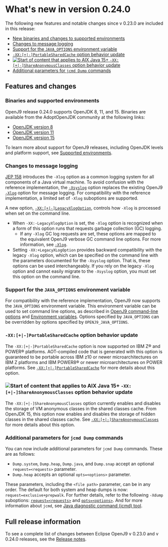 <!--
* Copyright (c) 2017, 2021 IBM Corp. and others
*
* This program and the accompanying materials are made
* available under the terms of the Eclipse Public License 2.0
* which accompanies this distribution and is available at
* https://www.eclipse.org/legal/epl-2.0/ or the Apache
* License, Version 2.0 which accompanies this distribution and
* is available at https://www.apache.org/licenses/LICENSE-2.0.
*
* This Source Code may also be made available under the
* following Secondary Licenses when the conditions for such
* availability set forth in the Eclipse Public License, v. 2.0
* are satisfied: GNU General Public License, version 2 with
* the GNU Classpath Exception [1] and GNU General Public
* License, version 2 with the OpenJDK Assembly Exception [2].
*
* [1] https://www.gnu.org/software/classpath/license.html
* [2] http://openjdk.java.net/legal/assembly-exception.html
*
* SPDX-License-Identifier: EPL-2.0 OR Apache-2.0 OR GPL-2.0 WITH
* Classpath-exception-2.0 OR LicenseRef-GPL-2.0 WITH Assembly-exception
-->

# What's new in version 0.24.0

The following new features and notable changes since v 0.23.0 are included in this release:

- [New binaries and changes to supported environments](#binaries-and-supported-environments)
- [Changes to message logging](#changes-to-message-logging)
- [Support for the `JAVA_OPTIONS` environment variable](#support-for-the-java_options-environment-variable)
- [`-XX:[+|-]PortableSharedCache` option behavior update](#-xx-portablesharedcache-option-behavior-update)
- [![Start of content that applies to AIX Java 15+](cr/java15plus.png) `-XX:[+|-]ShareAnonymousClasses` option behavior update](#-xx-shareanonymousclasses-option-behavior-update)
- [Additional parameters for `jcmd Dump` commands](#additional-parameters-for-jcmd-dump-commands)

## Features and changes

### Binaries and supported environments

OpenJ9 release 0.24.0 supports OpenJDK 8, 11, and 15. Binaries are available from the AdoptOpenJDK community at the following links:

- [OpenJDK version 8](https://adoptopenjdk.net/archive.html?variant=openjdk8&jvmVariant=openj9)
- [OpenJDK version 11](https://adoptopenjdk.net/archive.html?variant=openjdk11&jvmVariant=openj9)
- [OpenJDK version 15](https://adoptopenjdk.net/archive.html?variant=openjdk15&jvmVariant=openj9)

To learn more about support for OpenJ9 releases, including OpenJDK levels and platform support, see [Supported environments](openj9_support.md).

### Changes to message logging

[JEP 158](https://openjdk.java.net/jeps/158) introduces the `-Xlog` option as a common logging system for all components of a Java virtual machine. To avoid confusion with the reference implementation, the [`-Xsyslog`](xsyslog.md) option replaces the existing OpenJ9 [`-Xlog`](xlog.md) option for message logging. For compatibility with the reference implementation, a limited set of `-Xlog` suboptions are supported.

A new option, [`-XX:[+|-]LegacyXlogOption`](xxlegacyxlogoption.md), controls how `-Xlog` is processed when set on the command line.

- When `-XX:-LegacyXlogOption` is set, the `-Xlog` option is recognized when a form of this option  runs that requests garbage collection (GC) logging.
    - If any `-Xlog` GC log requests are set, these options are mapped to the equivalent OpenJ9 verbose GC command line options. For more information, see [`-Xlog`](xlog.md).
- Setting `-XX:+LegacyXLogOption` provides backward compatibility with the legacy `-Xlog` option, which can be specified on the command line with the parameters documented for the `-Xsyslog` option. That is, these options can be used interchangeably. If you rely on the legacy `-Xlog` option and cannot easily migrate to the `-Xsyslog` option, you must set this option on the command line.


### Support for the `JAVA_OPTIONS` environment variable

For compatibility with the reference implementation, OpenJ9 now supports the `JAVA_OPTIONS` environment variable. This environment variable  can be used to set command line options, as described in [OpenJ9 command-line options](cmdline_specifying.md) and [Environment variables](env_var.md). Options specified by `JAVA_OPTIONS` can be overridden by options specified by `OPENJ9_JAVA_OPTIONS`.


### `-XX:[+|-]PortableSharedCache` option behavior update

The `-XX:[+|-]PortableSharedCache` option is now supported on IBM Z&reg; and POWER&reg; platforms. AOT-compiled code that is generated with this option is guaranteed to be portable across IBM z10 or newer microarchitectures on IBM Z platforms and IBM POWER8&reg; or newer microarchitectures on POWER platforms. See [`-XX:[+|-]PortableSharedCache`](xxportablesharedcache.md) for more details about this option.


### ![Start of content that applies to AIX Java 15+](cr/java15plus.png) `-XX:[+|-]ShareAnonymousClasses` option behavior update

The `-XX:[+|-]ShareAnonymousClasses` option currently enables and disables the storage of VM anonymous classes in the shared classes cache. From OpenJDK 15, this option now enables and disables the storage of hidden classes in the shared classes cache. See [`-XX:[+|-]ShareAnonymousClasses`](xxshareanonymousclasses.md) for more details about this option.


### Additional parameters for `jcmd Dump` commands

You can now include additional parameters for `jcmd Dump` commands. These are as follows:

- `Dump.system`, `Dump.heap`, `Dump.java`, and `Dump.snap` accept an optional `request=<requests>` parameter.
- `Dump.heap` accepts an optional `opts=<options>` parameter.

These parameters, including the `<file path>` parameter, can be in any order. The default for both system and heap dumps is now: `request=exclusive+prepwalk`. For further details, refer to the following `-Xdump` suboptions: [`request=<requests>`](xdump.md#requestltrequestsgt) and [`opts=<options>`](xdump.md#optsltoptionsgt). And for more information about `jcmd`, see [Java diagnostic command (jcmd) tool](tool_jcmd.md).


## Full release information

To see a complete list of changes between Eclipse OpenJ9 v 0.23.0 and v 0.24.0 releases, see the [Release notes](https://github.com/eclipse/openj9/blob/master/doc/release-notes/0.24/0.24.md).

<!-- ==== END OF TOPIC ==== version0.24.md ==== -->

